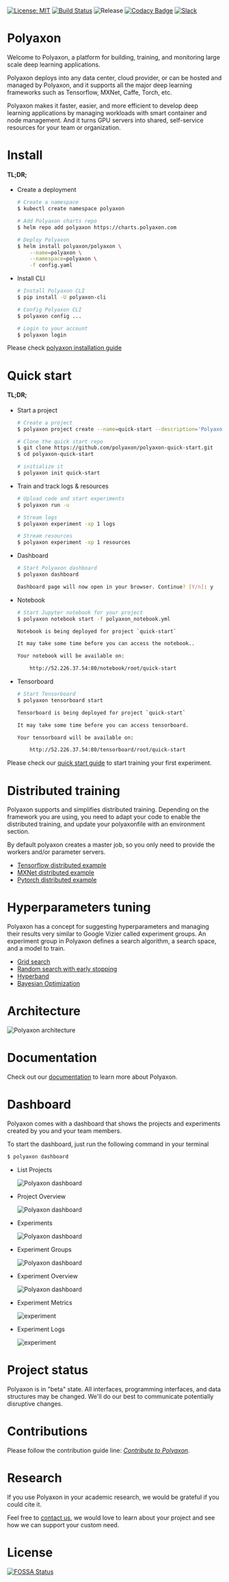[![License: MIT](https://img.shields.io/badge/License-MIT-green.svg)](LICENSE)
[![Build Status](https://travis-ci.org/polyaxon/polyaxon.svg?branch=master)](https://travis-ci.org/polyaxon/polyaxon)
![Release](https://img.shields.io/badge/release-0.2.8-green.svg?longCache=true)
[![Codacy Badge](https://api.codacy.com/project/badge/Grade/90c05b6b112548c1a88b950beceacb69)](https://www.codacy.com/app/polyaxon/polyaxon?utm_source=github.com&amp;utm_medium=referral&amp;utm_content=polyaxon/polyaxon&amp;utm_campaign=Badge_Grade)
[![Slack](https://img.shields.io/badge/chat-on%20slack-aadada.svg?logo=slack&longCache=true)](https://join.slack.com/t/polyaxon/shared_invite/enQtMzQ0ODc2MDg1ODc0LWY2ZTdkMTNmZjBlZmRmNjQxYmYwMTBiMDZiMWJhODI2ZTk0MDU4Mjg5YzA5M2NhYzc5ZjhiMjczMDllYmQ2MDg)

# Polyaxon

Welcome to Polyaxon, a platform for building, training, and monitoring large scale deep learning applications.

Polyaxon deploys into any data center, cloud provider, or can be hosted and managed by Polyaxon, and it supports all the major deep learning frameworks such as Tensorflow, MXNet, Caffe, Torch, etc.

Polyaxon makes it faster, easier, and more efficient to develop deep learning applications by managing workloads with smart container and node management. And it turns GPU servers into shared, self-service resources for your team or organization.

# Install

#### TL;DR;

 * Create a deployment

    ```bash
    # Create a namespace
    $ kubectl create namespace polyaxon

    # Add Polyaxon charts repo
    $ helm repo add polyaxon https://charts.polyaxon.com

    # Deploy Polyaxon
    $ helm install polyaxon/polyaxon \
        --name=polyaxon \
        --namespace=polyaxon \
        -f config.yaml
    ```

 * Install CLI

    ```bash
    # Install Polyaxon CLI
    $ pip install -U polyaxon-cli

    # Config Polyaxon CLI
    $ polyaxon config ...

    # Login to your account
    $ polyaxon login
    ```

Please check [polyaxon installation guide](https://docs.polyaxon.com/installation/introduction)

# Quick start

#### TL;DR;

 * Start a project

    ```bash
    # Create a project
    $ polyaxon project create --name=quick-start --description='Polyaxon quick start.'

    # Clone the quick start repo
    $ git clone https://github.com/polyaxon/polyaxon-quick-start.git
    $ cd polyaxon-quick-start

    # initialize it
    $ polyaxon init quick-start
    ```

 * Train and track logs & resources

    ```bash
    # Upload code and start experiments
    $ polyaxon run -u

    # Stream logs
    $ polyaxon experiment -xp 1 logs

    # Stream resources
    $ polyaxon experiment -xp 1 resources
    ```

 * Dashboard

    ```bash
    # Start Polyaxon dashboard
    $ polyaxon dashboard

    Dashboard page will now open in your browser. Continue? [Y/n]: y
    ```

 * Notebook
    ```bash
    # Start Jupyter notebook for your project
    $ polyaxon notebook start -f polyaxon_notebook.yml

    Notebook is being deployed for project `quick-start`

    It may take some time before you can access the notebook..

    Your notebook will be available on:

        http://52.226.37.54:80/notebook/root/quick-start
    ```

 * Tensorboard
    ```bash
    # Start Tensorboard
    $ polyaxon tensorboard start

    Tensorboard is being deployed for project `quick-start`

    It may take some time before you can access tensorboard.

    Your tensorboard will be available on:

        http://52.226.37.54:80/tensorboard/root/quick-start
    ```

Please check our [quick start guide](https://docs.polyaxon.com/quick_start) to start training your first experiment.

# Distributed training

Polyaxon supports and simplifies distributed training.
Depending on the framework you are using, you need to adapt your code to enable the distributed training,
and update your polyaxonfile with an environment section.

By default polyaxon creates a master job, so you only need to provide the workers  and/or parameter servers.

 * [Tensorflow distributed example](https://github.com/polyaxon/polyaxon-examples/blob/master/tensorflow/cifare10/polyaxonfile_distributed.yml)
 * [MXNet distributed example](https://github.com/polyaxon/polyaxon-examples/blob/master/mxnet/cifar10/polyaxonfile_distributed.yml)
 * [Pytorch distributed example](https://github.com/polyaxon/polyaxon-examples/blob/master/pytorch/mnist/polyaxonfile_distributed.yml)

# Hyperparameters tuning

Polyaxon has a concept for suggesting hyperparameters and managing their results very similar to Google Vizier called experiment groups.
An experiment group in Polyaxon defines a search algorithm, a search space, and a model to train.

 * [Grid search](https://github.com/polyaxon/polyaxon-quick-start/blob/master/polyaxonfile_hyperparams_grid.yml)
 * [Random search with early stopping](https://github.com/polyaxon/polyaxon-quick-start/blob/master/polyaxonfile_hyperparams_early_stopping.yml)
 * [Hyperband](https://github.com/polyaxon/polyaxon-quick-start/blob/master/polyaxonfile_hyperparams_hyperband.yml)
 * [Bayesian Optimization](https://github.com/polyaxon/polyaxon-quick-start/blob/master/polyaxonfile_hyperparams_bo.yml)

# Architecture

![Polyaxon architecture](config/polyaxon_architecture.png)

# Documentation

Check out our [documentation](https://docs.polyaxon.com/) to learn more about Polyaxon.

# Dashboard

Polyaxon comes with a dashboard that shows the projects and experiments created by you and your team members.

To start the dashboard, just run the following command in your terminal

```bash
$ polyaxon dashboard
```

 * List Projects

    ![Polyaxon dashboard](config/projects.png)

 * Project Overview

    ![Polyaxon dashboard](config/project_overview.png)

 * Experiments

    ![Polyaxon dashboard](config/experiments.png)

 * Experiment Groups

    ![Polyaxon dashboard](config/experiment_groups.png)

 * Experiment Overview

    ![Polyaxon dashboard](config/experiment.png)
 
 * Experiment Metrics
 
     ![experiment](config/experiment_metrics.png)
    
 * Experiment Logs
 
     ![experiment](config/experiment_logs.png)

# Project status

Polyaxon is in "beta" state. All interfaces, programming interfaces, and data structures may be changed.
We'll do our best to communicate potentially disruptive changes.

# Contributions

Please follow the contribution guide line: *[Contribute to Polyaxon](CONTRIBUTING.md)*.


# Research

If you use Polyaxon in your academic research, we would be grateful if you could cite it.

Feel free to [contact us](mailto:contact@polyaxon.com), we would love to learn about your project and see how we can support your custom need.

# License

[![FOSSA Status](https://app.fossa.io/api/projects/git%2Bgithub.com%2Fpolyaxon%2Fpolyaxon.svg?type=large)](https://app.fossa.io/projects/git%2Bgithub.com%2Fpolyaxon%2Fpolyaxon?ref=badge_large)
